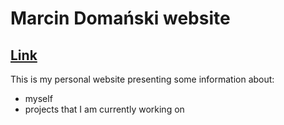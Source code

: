 # Marcin Domański website
## [Link](https://marcindomanski1.github.io/)

This is my personal website presenting some information about:
+ myself
+ projects that I am currently working on